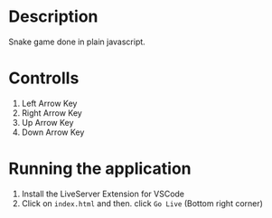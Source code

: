 # Description

Snake game done in plain javascript.


# Controlls

1. Left Arrow Key
2. Right Arrow Key
3. Up Arrow Key
4. Down Arrow Key

# Running the application

1. Install the LiveServer Extension for VSCode
2. Click on `index.html` and then. click `Go Live` (Bottom right corner)
